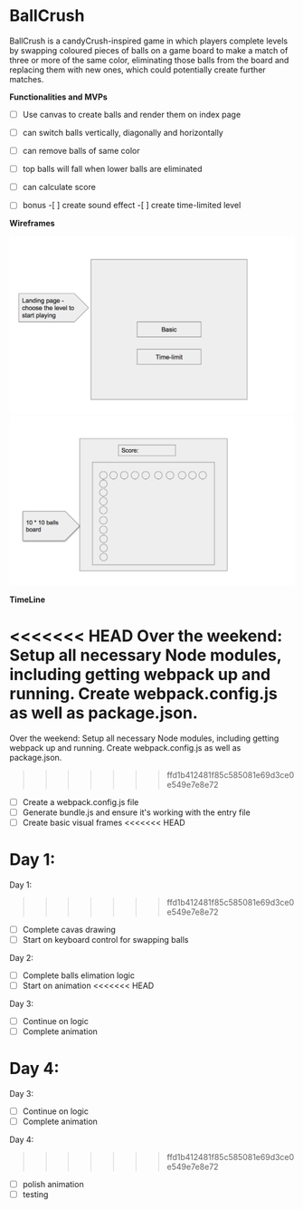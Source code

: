 # BallCrush
BallCrush is a candyCrush-inspired game in which players complete levels by swapping coloured pieces of balls on a game board to make a match of three or more of the same color, eliminating those balls from the board and replacing them with new ones, which could potentially create further matches.


**Functionalities and MVPs**
- [ ]  Use canvas to create balls and render them on index page
- [ ]  can switch balls vertically, diagonally and horizontally
- [ ]  can remove balls of same color
- [ ]  top balls will fall when lower balls are eliminated
- [ ]  can calculate score
- [ ]  bonus
        -[ ] create sound effect
        -[ ] create time-limited level


**Wireframes**

![index](lib/images/index.png)
![player](lib/images/player.png)


**TimeLine**


<<<<<<< HEAD
Over the weekend: Setup all necessary Node modules, including getting webpack up and running. Create webpack.config.js as well as package.json.
=======
Over the weekend: Setup all necessary Node modules, including getting webpack up and running. Create webpack.config.js as well as package.json. 
>>>>>>> ffd1b412481f85c585081e69d3ce0e549e7e8e72

- [ ] Create a webpack.config.js file
- [ ] Generate bundle.js and ensure it's working with the entry file
- [ ] Create basic visual frames
<<<<<<< HEAD

Day 1:
=======
 
Day 1: 
>>>>>>> ffd1b412481f85c585081e69d3ce0e549e7e8e72

- [ ] Complete cavas drawing
- [ ] Start on keyboard control for swapping balls

Day 2:
- [ ] Complete balls elimation logic
- [ ] Start on animation
<<<<<<< HEAD

Day 3:
- [ ] Continue on logic
- [ ] Complete animation

Day 4:
=======
 
Day 3: 
- [ ] Continue on logic
- [ ] Complete animation

Day 4: 
>>>>>>> ffd1b412481f85c585081e69d3ce0e549e7e8e72
- [ ] polish animation
- [ ] testing
